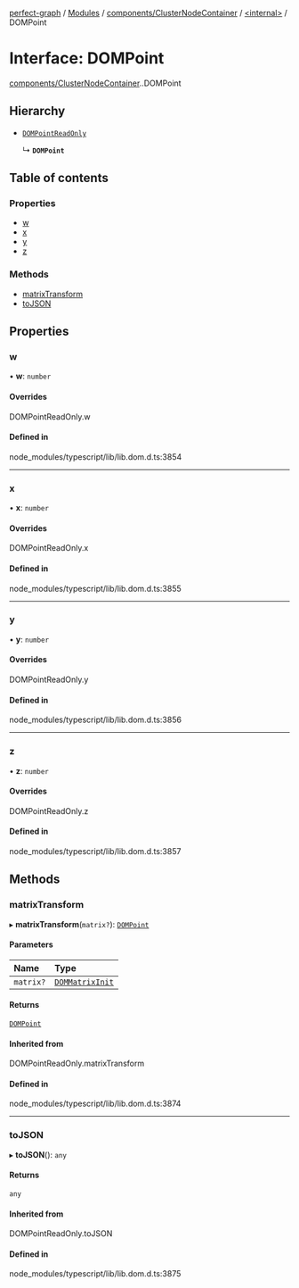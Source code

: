 [perfect-graph](../README.md) / [Modules](../modules.md) / [components/ClusterNodeContainer](../modules/components_ClusterNodeContainer.md) / [<internal\>](../modules/components_ClusterNodeContainer._internal_.md) / DOMPoint

# Interface: DOMPoint

[components/ClusterNodeContainer](../modules/components_ClusterNodeContainer.md).[<internal>](../modules/components_ClusterNodeContainer._internal_.md).DOMPoint

## Hierarchy

- [`DOMPointReadOnly`](../modules/components_ClusterNodeContainer._internal_.md#dompointreadonly)

  ↳ **`DOMPoint`**

## Table of contents

### Properties

- [w](components_ClusterNodeContainer._internal_.DOMPoint.md#w)
- [x](components_ClusterNodeContainer._internal_.DOMPoint.md#x)
- [y](components_ClusterNodeContainer._internal_.DOMPoint.md#y)
- [z](components_ClusterNodeContainer._internal_.DOMPoint.md#z)

### Methods

- [matrixTransform](components_ClusterNodeContainer._internal_.DOMPoint.md#matrixtransform)
- [toJSON](components_ClusterNodeContainer._internal_.DOMPoint.md#tojson)

## Properties

### w

• **w**: `number`

#### Overrides

DOMPointReadOnly.w

#### Defined in

node_modules/typescript/lib/lib.dom.d.ts:3854

___

### x

• **x**: `number`

#### Overrides

DOMPointReadOnly.x

#### Defined in

node_modules/typescript/lib/lib.dom.d.ts:3855

___

### y

• **y**: `number`

#### Overrides

DOMPointReadOnly.y

#### Defined in

node_modules/typescript/lib/lib.dom.d.ts:3856

___

### z

• **z**: `number`

#### Overrides

DOMPointReadOnly.z

#### Defined in

node_modules/typescript/lib/lib.dom.d.ts:3857

## Methods

### matrixTransform

▸ **matrixTransform**(`matrix?`): [`DOMPoint`](../modules/components_ClusterNodeContainer._internal_.md#dompoint)

#### Parameters

| Name | Type |
| :------ | :------ |
| `matrix?` | [`DOMMatrixInit`](components_ClusterNodeContainer._internal_.DOMMatrixInit.md) |

#### Returns

[`DOMPoint`](../modules/components_ClusterNodeContainer._internal_.md#dompoint)

#### Inherited from

DOMPointReadOnly.matrixTransform

#### Defined in

node_modules/typescript/lib/lib.dom.d.ts:3874

___

### toJSON

▸ **toJSON**(): `any`

#### Returns

`any`

#### Inherited from

DOMPointReadOnly.toJSON

#### Defined in

node_modules/typescript/lib/lib.dom.d.ts:3875
